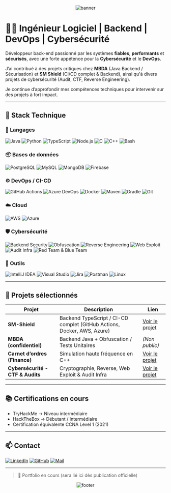 <p align="center">
  <img src="https://capsule-render.vercel.app/api?type=waving&color=1d0a3b&height=250&section=header&text=Pierre%20Dallara&fontSize=42&fontColor=ffffff" alt="banner"/>
</p>

# 👨‍💻 Ingénieur Logiciel | Backend | DevOps | Cybersécurité

Développeur back-end passionné par les systèmes **fiables**, **performants** et **sécurisés**, avec une forte appétence pour la **Cybersécurité** et le **DevOps**.

J’ai contribué à des projets critiques chez **MBDA** (Java Backend / Sécurisation) et **SM Shield** (CI/CD complet & Backend), ainsi qu'à divers projets de cybersécurité (Audit, CTF, Reverse Engineering).

Je continue d’approfondir mes compétences techniques pour intervenir sur des projets à fort impact.

---

## 🚀 Stack Technique

### 🔧 Langages

![Java](https://img.shields.io/badge/Java-007396?logo=java&logoColor=white)
![Python](https://img.shields.io/badge/Python-3776AB?logo=python&logoColor=white)
![TypeScript](https://img.shields.io/badge/TypeScript-3178C6?logo=typescript&logoColor=white)
![Node.js](https://img.shields.io/badge/Node.js-339933?logo=node.js&logoColor=white)
![C](https://img.shields.io/badge/C-00599C?logo=c&logoColor=white)
![C++](https://img.shields.io/badge/C++-00599C?logo=cplusplus&logoColor=white)
![Bash](https://img.shields.io/badge/Bash-4EAA25?logo=gnubash&logoColor=white)

### 📦 Bases de données

![PostgreSQL](https://img.shields.io/badge/PostgreSQL-336791?logo=postgresql&logoColor=white)
![MySQL](https://img.shields.io/badge/MySQL-4479A1?logo=mysql&logoColor=white)
![MongoDB](https://img.shields.io/badge/MongoDB-47A248?logo=mongodb&logoColor=white)
![Firebase](https://img.shields.io/badge/Firebase-FFCA28?logo=firebase&logoColor=white)

### ⚙️ DevOps / CI-CD

![GitHub Actions](https://img.shields.io/badge/GitHub%20Actions-2088FF?logo=githubactions&logoColor=white)
![Azure DevOps](https://img.shields.io/badge/Azure%20DevOps-0078D7?logo=azuredevops&logoColor=white)
![Docker](https://img.shields.io/badge/Docker-2496ED?logo=docker&logoColor=white)
![Maven](https://img.shields.io/badge/Maven-C71A36?logo=apachemaven&logoColor=white)
![Gradle](https://img.shields.io/badge/Gradle-02303A?logo=gradle&logoColor=white)
![Git](https://img.shields.io/badge/Git-F05032?logo=git&logoColor=white)

### ☁️ Cloud

![AWS](https://img.shields.io/badge/AWS-FF9900?logo=amazonaws&logoColor=white)
![Azure](https://img.shields.io/badge/Azure-0078D4?logo=azure&logoColor=white)

### 🛡️ Cybersécurité

![Backend Security](https://img.shields.io/badge/Sécurisation%20Backend-grey?logo=shield&logoColor=white)
![Obfuscation](https://img.shields.io/badge/Obfuscation-grey?logo=shield&logoColor=white)
![Reverse Engineering](https://img.shields.io/badge/Reverse%20Engineering-grey?logo=shield&logoColor=white)
![Web Exploit](https://img.shields.io/badge/Web%20CTF%20(XSS%2C%20SQLi%2C%20IDOR)-grey?logo=bugatti&logoColor=white)
![Audit Infra](https://img.shields.io/badge/Audit%20Infrastructure-grey?logo=linux&logoColor=white)
![Red Team & Blue Team](https://img.shields.io/badge/Red%20Team%20%26%20Blue%20Team-grey?logo=fortinet&logoColor=white)

### 🧰 Outils

![IntelliJ IDEA](https://img.shields.io/badge/IntelliJ-000000?logo=intellijidea&logoColor=white)
![Visual Studio](https://img.shields.io/badge/Visual%20Studio-5C2D91?logo=visualstudio&logoColor=white)
![Jira](https://img.shields.io/badge/Jira-0052CC?logo=jira&logoColor=white)
![Postman](https://img.shields.io/badge/Postman-FF6C37?logo=postman&logoColor=white)
![Linux](https://img.shields.io/badge/Linux-FCC624?logo=linux&logoColor=black)

---

## 📌 Projets sélectionnés

| Projet | Description | Lien |
|--------|-------------|------|
| **SM-Shield** | Backend TypeScript / CI-CD complet (GitHub Actions, Docker, AWS, Azure) | [Voir le projet](#) |
| **MBDA (confidentiel)** | Backend Java + Obfuscation / Tests Unitaires | *(Non public)* |
| **Carnet d’ordres (Finance)** | Simulation haute fréquence en C++ | [Voir le projet](#) |
| **Cybersécurité - CTF & Audits** | Cryptographie, Reverse, Web Exploit & Audit Infra | [Voir le projet](#) |


---

## 📚 Certifications en cours

- TryHackMe → Niveau intermédiaire
- HackTheBox → Débutant / Intermédiaire
- Certification équivalente CCNA Level 1 (2021)

---


## 📫 Contact

[![LinkedIn](https://img.shields.io/badge/-LinkedIn-0077B5?logo=linkedin&logoColor=white)](https://www.linkedin.com/in/pierre-dallara/)
[![GitHub](https://img.shields.io/badge/-GitHub-181717?logo=github&logoColor=white)](https://github.com/pierre-dallara)
[![Mail](https://img.shields.io/badge/-Mail-D14836?logo=gmail&logoColor=white)](mailto:pierre.dallara@gmail.com)

---

> 🚧 Portfolio en cours (sera lié ici dès publication officielle)

<p align="center">
  <img src="https://capsule-render.vercel.app/api?type=waving&color=1d0a3b&height=100&section=footer" alt="footer"/>
</p>
